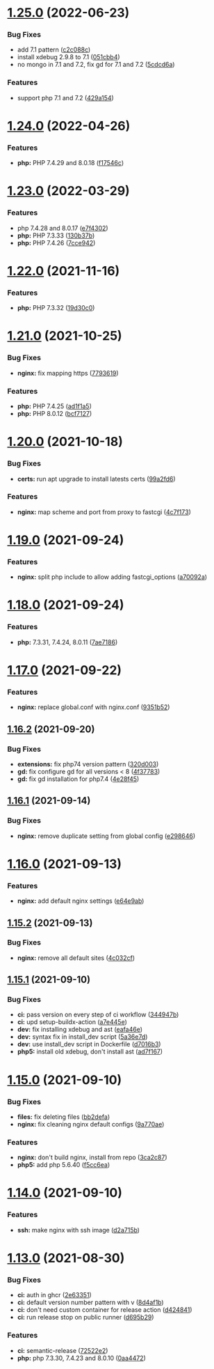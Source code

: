 # [1.25.0](https://github.com/sitkoru/php-docker/compare/v1.24.0...v1.25.0) (2022-06-23)


### Bug Fixes

* add 7.1 pattern ([c2c088c](https://github.com/sitkoru/php-docker/commit/c2c088c8f83439039169f2302d1ea9a5356b1565))
* install xdebug 2.9.8 to 7.1 ([051cbb4](https://github.com/sitkoru/php-docker/commit/051cbb406c80a06606768ea1657adca8d5195be9))
* no mongo in 7.1 and 7.2, fix gd for 7.1 and 7.2 ([5cdcd6a](https://github.com/sitkoru/php-docker/commit/5cdcd6a17864c7a2851dc2f7a34997f8eae61f95))


### Features

* support php 7.1 and 7.2 ([429a154](https://github.com/sitkoru/php-docker/commit/429a154dd03338fb4071d9cfe7a01acf5faa0eb3))

# [1.24.0](https://github.com/sitkoru/php-docker/compare/v1.23.0...v1.24.0) (2022-04-26)


### Features

* **php:** PHP 7.4.29 and 8.0.18 ([f17546c](https://github.com/sitkoru/php-docker/commit/f17546c5fef19a14d36f2f0aea56fd4d3deacd93))

# [1.23.0](https://github.com/sitkoru/php-docker/compare/v1.22.0...v1.23.0) (2022-03-29)


### Features

* php 7.4.28 and 8.0.17 ([e7f4302](https://github.com/sitkoru/php-docker/commit/e7f43023fde7d189e43e870d92d89ac590fe13d7))
* **php:** PHP 7.3.33 ([130b37b](https://github.com/sitkoru/php-docker/commit/130b37b3333667c2a676a6051cd4abefe776c92e))
* **php:** PHP 7.4.26 ([7cce942](https://github.com/sitkoru/php-docker/commit/7cce94255f7160dd87b691391910e08d9e9bac09))

# [1.22.0](https://github.com/sitkoru/php-docker/compare/v1.21.0...v1.22.0) (2021-11-16)


### Features

* **php:** PHP 7.3.32 ([19d30c0](https://github.com/sitkoru/php-docker/commit/19d30c0749c95fcd9a080af39d10f8997ee96ca8))

# [1.21.0](https://github.com/sitkoru/php-docker/compare/v1.20.0...v1.21.0) (2021-10-25)


### Bug Fixes

* **nginx:** fix mapping https ([7793619](https://github.com/sitkoru/php-docker/commit/77936195860591fd4379ae2f31b058f0d9dbefaf))


### Features

* **php:** PHP 7.4.25 ([ad1f1a5](https://github.com/sitkoru/php-docker/commit/ad1f1a58c13835b91707c2c4a9d44812d192167a))
* **php:** PHP 8.0.12 ([bcf7127](https://github.com/sitkoru/php-docker/commit/bcf7127c2f0bc50abb9f32df4e63a2e4a0ec8806))

# [1.20.0](https://github.com/sitkoru/php-docker/compare/v1.19.0...v1.20.0) (2021-10-18)


### Bug Fixes

* **certs:** run apt upgrade to install latests certs ([99a2fd6](https://github.com/sitkoru/php-docker/commit/99a2fd69ff656c3c2dd0b4dd6ad35d744f04f50b))


### Features

* **nginx:** map scheme and port from proxy to fastcgi ([4c7f173](https://github.com/sitkoru/php-docker/commit/4c7f1736372d73e20c054a1ed7b254a485c94ee2))

# [1.19.0](https://github.com/sitkoru/php-docker/compare/v1.18.0...v1.19.0) (2021-09-24)


### Features

* **nginx:** split php include to allow adding fastcgi_options ([a70092a](https://github.com/sitkoru/php-docker/commit/a70092a8af10c0aece5398741f5f1196a74f5b4c))

# [1.18.0](https://github.com/sitkoru/php-docker/compare/v1.17.0...v1.18.0) (2021-09-24)


### Features

* **php:** 7.3.31, 7.4.24, 8.0.11 ([7ae7186](https://github.com/sitkoru/php-docker/commit/7ae7186372d212c2085ed4253de85d5e413aa187))

# [1.17.0](https://github.com/sitkoru/php-docker/compare/v1.16.2...v1.17.0) (2021-09-22)


### Features

* **nginx:** replace global.conf with nginx.conf ([9351b52](https://github.com/sitkoru/php-docker/commit/9351b52fa769630e5bbade942fc7c87dd784b71b))

## [1.16.2](https://github.com/sitkoru/php-docker/compare/v1.16.1...v1.16.2) (2021-09-20)


### Bug Fixes

* **extensions:** fix php74 version pattern ([320d003](https://github.com/sitkoru/php-docker/commit/320d0035088575c05b53c78555d8568d785e4a72))
* **gd:** fix configure gd for all versions < 8 ([4f37783](https://github.com/sitkoru/php-docker/commit/4f3778306fce75f7dfffc51f5b702cd9668ea6ec))
* **gd:** fix gd installation for php7.4 ([4e28f45](https://github.com/sitkoru/php-docker/commit/4e28f452e72e045b680bc8f53244ef26d5765f16))

## [1.16.1](https://github.com/sitkoru/php-docker/compare/v1.16.0...v1.16.1) (2021-09-14)


### Bug Fixes

* **nginx:** remove duplicate setting from global config ([e298646](https://github.com/sitkoru/php-docker/commit/e2986469ce7567d3c09d2ac842a87511cee70058))

# [1.16.0](https://github.com/sitkoru/php-docker/compare/v1.15.2...v1.16.0) (2021-09-13)


### Features

* **nginx:** add default nginx settings ([e64e9ab](https://github.com/sitkoru/php-docker/commit/e64e9ab295de31b21edc2e1be32ac4012b4e6d66))

## [1.15.2](https://github.com/sitkoru/php-docker/compare/v1.15.1...v1.15.2) (2021-09-13)


### Bug Fixes

* **nginx:** remove all default sites ([4c032cf](https://github.com/sitkoru/php-docker/commit/4c032cf4b1b270e4f9e0485c8300bd9cb6524b08))

## [1.15.1](https://github.com/sitkoru/php-docker/compare/v1.15.0...v1.15.1) (2021-09-10)


### Bug Fixes

* **ci:** pass version on every step of ci workflow ([344947b](https://github.com/sitkoru/php-docker/commit/344947b0f2e45d9ff027273c4cd3dc602314f3bf))
* **ci:** upd setup-buildx-action ([a7e445e](https://github.com/sitkoru/php-docker/commit/a7e445e19bab7067dfcc24a9c32ed5f577b033cb))
* **dev:** fix installing xdebug and ast ([eafa46e](https://github.com/sitkoru/php-docker/commit/eafa46ec0c6ebdd9a31adab31595d0694a8f1756))
* **dev:** syntax fix in install_dev script ([5a36e7d](https://github.com/sitkoru/php-docker/commit/5a36e7d5c3cc02ecb2b6097416e7a6175b6490dc))
* **dev:** use install_dev script in Dockerfile ([d7016b3](https://github.com/sitkoru/php-docker/commit/d7016b35c67d14e49690d6dde15b06cd9ea1ff89))
* **php5:** install old xdebug, don't install ast ([ad7f167](https://github.com/sitkoru/php-docker/commit/ad7f1671059f59453dd03d601313feab22b95ad4))

# [1.15.0](https://github.com/sitkoru/php-docker/compare/v1.14.0...v1.15.0) (2021-09-10)


### Bug Fixes

* **files:** fix deleting files ([bb2defa](https://github.com/sitkoru/php-docker/commit/bb2defa10f33a57f003c6b6c3f3dd79190139b31))
* **nginx:** fix cleaning nginx default configs ([9a770ae](https://github.com/sitkoru/php-docker/commit/9a770aee2485aa3ff512221f6f34529873ff80db))


### Features

* **nginx:** don't build nginx, install from repo ([3ca2c87](https://github.com/sitkoru/php-docker/commit/3ca2c8739878bf8d25ed2a603f9a24721919e8fe))
* **php5:** add php 5.6.40 ([f5cc6ea](https://github.com/sitkoru/php-docker/commit/f5cc6ea205e938c0eed89710b0d0b46c23769e7a))

# [1.14.0](https://github.com/sitkoru/php-docker/compare/v1.13.0...v1.14.0) (2021-09-10)


### Features

* **ssh:** make nginx with ssh image ([d2a715b](https://github.com/sitkoru/php-docker/commit/d2a715b8d4706c4d669adc78f55981db2993f862))

# [1.13.0](https://github.com/sitkoru/php-docker/compare/v1.12.0...v1.13.0) (2021-08-30)


### Bug Fixes

* **ci:** auth in ghcr ([2e63351](https://github.com/sitkoru/php-docker/commit/2e63351e804b72b8f58c08cf735decefb49eb6c4))
* **ci:** default version number pattern with v ([8d4af1b](https://github.com/sitkoru/php-docker/commit/8d4af1b1b757a9ad2e0f0150befa24a179ce1839))
* **ci:** don't need custom container for release action ([d424841](https://github.com/sitkoru/php-docker/commit/d42484172f54d24561203c092c3471b0dd7ffa99))
* **ci:** run release stop on public runner ([d695b29](https://github.com/sitkoru/php-docker/commit/d695b2941dfb6d737489b54ea3a64c5164c6f8b2))


### Features

* **ci:** semantic-release ([72522e2](https://github.com/sitkoru/php-docker/commit/72522e2acf67fbf9658b2a6bc17293c9131a5434))
* **php:** php 7.3.30, 7.4.23 and 8.0.10 ([0aa4472](https://github.com/sitkoru/php-docker/commit/0aa4472e35afea4f1bb7600135130f246369fafa))
